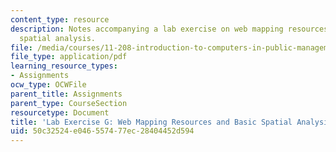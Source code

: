 ```yaml
---
content_type: resource
description: Notes accompanying a lab exercise on web mapping resources and basic
  spatial analysis.
file: /media/courses/11-208-introduction-to-computers-in-public-management-ii-january-iap-2002/50c32524e046557477ec28404452d594_11208labG.pdf
file_type: application/pdf
learning_resource_types:
- Assignments
ocw_type: OCWFile
parent_title: Assignments
parent_type: CourseSection
resourcetype: Document
title: 'Lab Exercise G: Web Mapping Resources and Basic Spatial Analysis'
uid: 50c32524-e046-5574-77ec-28404452d594
---
```

